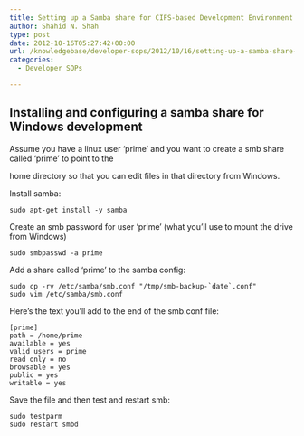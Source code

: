 ```yaml
---
title: Setting up a Samba share for CIFS-based Development Environment
author: Shahid N. Shah
type: post
date: 2012-10-16T05:27:42+00:00
url: /knowledgebase/developer-sops/2012/10/16/setting-up-a-samba-share-for-cifs-based-development-environment/
categories:
  - Developer SOPs

---
```

## Installing and configuring a samba share for Windows development

Assume you have a linux user &#8216;prime&#8217; and you want to create a smb share called &#8216;prime&#8217; to point to the
  
home directory so that you can edit files in that directory from Windows.

Install samba:

    sudo apt-get install -y samba
    

Create an smb password for user &#8216;prime&#8217; (what you&#8217;ll use to mount the drive from Windows)

    sudo smbpasswd -a prime
    

Add a share called &#8216;prime&#8217; to the samba config:

    sudo cp -rv /etc/samba/smb.conf "/tmp/smb-backup-`date`.conf"
    sudo vim /etc/samba/smb.conf
    

Here&#8217;s the text you&#8217;ll add to the end of the smb.conf file:

    [prime]
    path = /home/prime
    available = yes
    valid users = prime
    read only = no
    browsable = yes
    public = yes
    writable = yes
    

Save the file and then test and restart smb:

    sudo testparm
    sudo restart smbd